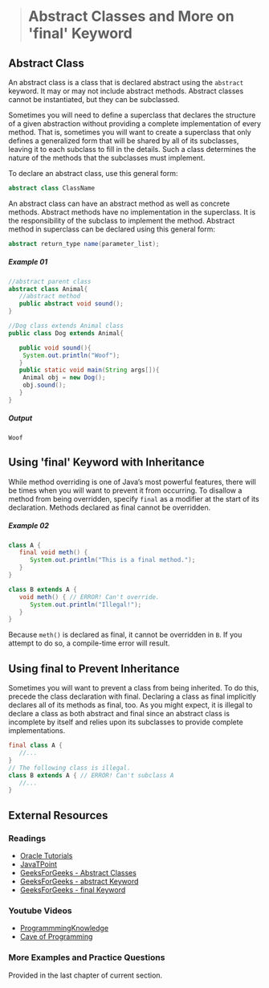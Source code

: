 ># Abstract Classes and More on 'final' Keyword

## Abstract Class

An abstract class is a class that is declared abstract using the `abstract` keyword. It may or may not include abstract methods. Abstract classes cannot be instantiated, but they can be subclassed.

Sometimes you will need to define a superclass that declares the structure of a given abstraction without providing a complete implementation of every method. That is, sometimes you will want to create a superclass that only defines a generalized form that will be shared by all of its subclasses, leaving it to each subclass to fill in the details. Such a class determines the nature of the methods that the subclasses must implement.

To declare an abstract class, use this general form:

```java
abstract class ClassName
```

An abstract class can have an abstract method as well as concrete methods. Abstract methods have no implementation in the superclass. It is the responsibility of the subclass to implement the method. Abstract method in superclass can be declared using this general form:

```java
abstract return_type name(parameter_list);
```

##### Example 01

```java
//abstract parent class
abstract class Animal{
   //abstract method
   public abstract void sound();
}
```

```java
//Dog class extends Animal class
public class Dog extends Animal{

   public void sound(){
	System.out.println("Woof");
   }
   public static void main(String args[]){
	Animal obj = new Dog();
	obj.sound();
   }
}
```

##### Output

    Woof


## Using 'final' Keyword with Inheritance

While method overriding is one of Java’s most powerful features, there will be times when you will want to prevent it from occurring. To disallow a method from being overridden, specify `final` as a modifier at the start of its declaration. Methods declared as final cannot be overridden.

##### Example 02

```java
class A {
   final void meth() {
      System.out.println("This is a final method.");
   }
}
```

```java
class B extends A {
   void meth() { // ERROR! Can't override.
      System.out.println("Illegal!");
   }
}
```

Because `meth()` is declared as final, it cannot be overridden in `B`. If you attempt to do so, a compile-time error will result.

## Using final to Prevent Inheritance

Sometimes you will want to prevent a class from being inherited. To do this, precede the class declaration with final. Declaring a class as final implicitly declares all of its methods as final, too. As you might expect, it is illegal to declare a class as both abstract and final since an abstract class is incomplete by itself and relies upon its subclasses to provide complete implementations.

```java
final class A {
   //...
}
// The following class is illegal.
class B extends A { // ERROR! Can't subclass A
   //...
}
```

## External Resources

### Readings

* [Oracle Tutorials](https://docs.oracle.com/javase/tutorial/java/IandI/abstract.html)
* [JavaTPoint](https://www.javatpoint.com/abstract-class-in-java)
* [GeeksForGeeks - Abstract Classes](https://www.geeksforgeeks.org/abstract-classes-in-java/)
* [GeeksForGeeks - abstract Keyword](https://www.geeksforgeeks.org/abstract-keyword-in-java/?ref=rp)
* [GeeksForGeeks - final Keyword](https://www.geeksforgeeks.org/final-keyword-java/?ref=rp)

### Youtube Videos

* [ProgrammmingKnowledge](https://www.youtube.com/watch?v=vcN_mXHPXVA&list=PLS1QulWo1RIbfTjQvTdj8Y6yyq4R7g-Al&index=28)
* [Cave of Programming](https://www.youtube.com/watch?v=CUC522qMGe8&list=PL9DF6E4B45C36D411&index=38)

### More Examples and Practice Questions

Provided in the last chapter of current section.